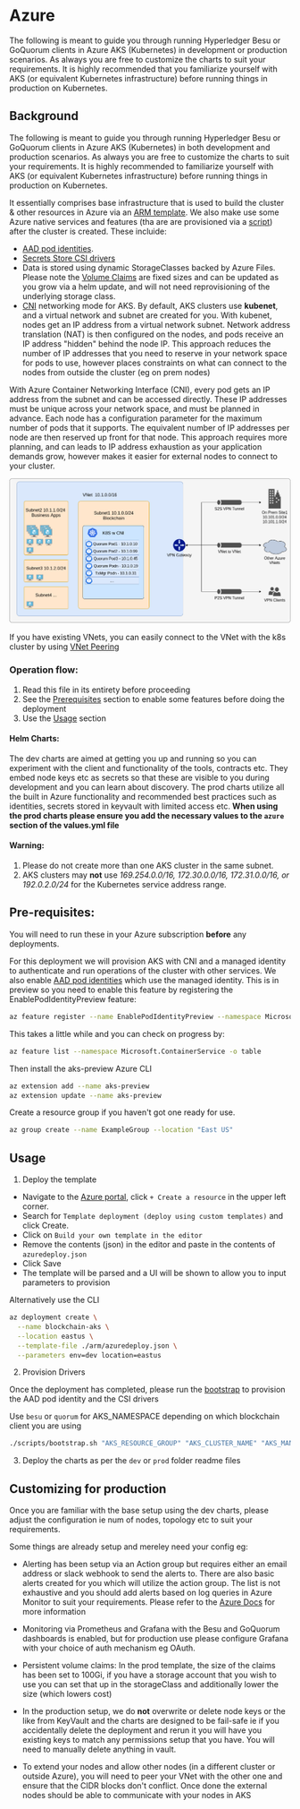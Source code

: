 
# Azure
The following is meant to guide you through running Hyperledger Besu or GoQuorum clients in Azure AKS (Kubernetes) in development or production scenarios. As always you are free to customize the charts to suit your requirements. It is highly recommended that you familiarize yourself with AKS (or equivalent Kubernetes infrastructure) before running things in production on Kubernetes.

## Background
The following is meant to guide you through running Hyperledger Besu or GoQuorum clients in Azure AKS (Kubernetes) in both development and production scenarios. As always you are free to customize the charts to suit your requirements. It is highly recommended to familiarize yourself with AKS (or equivalent Kubernetes infrastructure) before running things in production on Kubernetes. 

It essentially comprises base infrastructure that is used to build the cluster & other resources in Azure via an [ARM template]('./arm/azuredeploy.json'). We also make use some Azure native services and features (tha are are provisioned via a [script]('./scripts/bootstrap.sh')) after the cluster is created. These incluide:
- [AAD pod identities](https://docs.microsoft.com/en-us/azure/aks/use-azure-ad-pod-identity). 
- [Secrets Store CSI drivers](https://docs.microsoft.com/en-us/azure/key-vault/general/key-vault-integrate-kubernetes)
- Data is stored using dynamic StorageClasses backed by Azure Files. Please note the [Volume Claims](https://docs.microsoft.com/en-us/azure/aks/azure-disks-dynamic-pv) are fixed sizes and can be updated as you grow via a helm update, and will not need reprovisioning of the underlying storage class. 
- [CNI](https://docs.microsoft.com/en-us/azure/aks/configure-azure-cni#:~:text=With%20Azure%20Container%20Networking%20Interface,of%20pods%20that%20it%20supports.) networking mode for AKS. By default, AKS clusters use **kubenet**, and a virtual network and subnet are created for you. With kubenet, nodes get an IP address from a virtual network subnet. Network address translation (NAT) is then configured on the nodes, and pods receive an IP address "hidden" behind the node IP. This approach reduces the number of IP addresses that you need to reserve in your network space for pods to use, however places constraints on what can connect to the nodes from outside the cluster (eg on prem nodes)

With Azure Container Networking Interface (CNI), every pod gets an IP address from the subnet and can be accessed directly. These IP addresses must be unique across your network space, and must be planned in advance. Each node has a configuration parameter for the maximum number of pods that it supports. The equivalent number of IP addresses per node are then reserved up front for that node. This approach requires more planning, and can leads to IP address exhaustion as your application demands grow, however makes it easier for external nodes to connect to your cluster.

![Image aks_cni](../static/aks_cni.png)

If you have existing VNets, you can easily connect to the VNet with the k8s cluster by using [VNet Peering](https://docs.microsoft.com/en-us/azure/virtual-network/virtual-network-peering-overview)

### Operation flow:
1. Read this file in its entirety before proceeding
2. See the  [Prerequisites](#prerequisites) section to enable some features before doing the deployment
3. Use the [Usage](#usage) section

#### Helm Charts:
The dev charts are aimed at getting you up and running so you can experiment with the client and functionality of the tools, contracts etc. They embed node keys etc as secrets so that these are visible to you during development and you can learn about discovery. The prod charts utilize all the built in Azure functionality and recommended best practices such as identities, secrets stored in keyvault with limited access etc. **When using the prod charts please ensure you add the necessary values to the `azure` section of the values.yml file**

#### Warning:

1. Please do not create more than one AKS cluster in the same subnet.
2. AKS clusters may **not** use _169.254.0.0/16, 172.30.0.0/16, 172.31.0.0/16, or 192.0.2.0/24_ for the Kubernetes service address range.

## Pre-requisites:
You will need to run these in your Azure subscription **before** any deployments.

For this deployment we will provision AKS with CNI and a managed identity to authenticate and run operations of the cluster with other services. We also enable [AAD pod identities](https://docs.microsoft.com/en-us/azure/aks/use-azure-ad-pod-identity) which use the managed identity. This is in preview so you need to enable this feature by registering the EnablePodIdentityPreview feature:
```bash
az feature register --name EnablePodIdentityPreview --namespace Microsoft.ContainerService
```
This takes a little while and you can check on progress by:
```bash
az feature list --namespace Microsoft.ContainerService -o table
```

Then install the aks-preview Azure CLI
```bash
az extension add --name aks-preview 
az extension update --name aks-preview 
```

Create a resource group if you haven't got one ready for use. 
```bash 
az group create --name ExampleGroup --location "East US"
```


## Usage

1. Deploy the template
* Navigate to the [Azure portal](https://portal.azure.com), click `+ Create a resource` in the upper left corner.
* Search for `Template deployment (deploy using custom templates)` and click Create.
* Click on `Build your own template in the editor`
* Remove the contents (json) in the editor and paste in the contents of `azuredeploy.json`
* Click Save
* The template will be parsed and a UI will be shown to allow you to input parameters to provision

Alternatively use the CLI
```bash
az deployment create \
  --name blockchain-aks \
  --location eastus \
  --template-file ./arm/azuredeploy.json \
  --parameters env=dev location=eastus 
```

2. Provision Drivers

Once the deployment has completed, please run the [bootstrap](../scripts/bootstrap.sh) to provision the AAD pod identity and the CSI drivers

Use `besu` or `quorum` for AKS_NAMESPACE depending on which blockchain client you are using

```bash
./scripts/bootstrap.sh "AKS_RESOURCE_GROUP" "AKS_CLUSTER_NAME" "AKS_MANAGED_IDENTITY" "AKS_NAMESPACE"
```

3. Deploy the charts as per the `dev` or `prod` folder readme files

## Customizing for production
Once you are familiar with the base setup using the dev charts, please adjust the configuration ie num of nodes, topology etc to suit your requirements. 

Some things are already setup and mereley need your config eg:
- Alerting has been setup via an Action group but requires either an email address or slack webhook to send the alerts to. There are also basic alerts created for you which will utilize the action group. The list is not exhaustive and you should add alerts based on log queries in Azure Monitor to suit your requirements. Please refer to the [Azure Docs](https://docs.microsoft.com/en-us/azure/azure-monitor/alerts/action-groups-create-resource-manager-template) for more information 

- Monitoring via Prometheus and Grafana with the Besu and GoQuorum dashboards is enabled, but for production use please configure Grafana with your choice of auth mechanism eg OAuth.

- Persistent volume claims: In the prod template, the size of the claims has been set to 100Gi, if you have a storage account that you wish to use you can set that up in the storageClass and additionally lower the size (which lowers cost)

- In the production setup, we do **not** overwrite or delete node keys or the like from KeyVault and the charts are designed to be fail-safe ie if you accidentally delete the deployment and rerun it you will have you existing keys to match any permissions setup that you have. You will need to manually delete anything in vault.

- To extend your nodes and allow other nodes (in a different cluster or outside Azure), you will need to peer your VNet with the other one and ensure that the CIDR blocks don't conflict. Once done the external nodes should be able to communicate with your nodes in AKS

 
